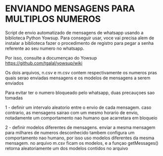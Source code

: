 # ENVIANDO MENSAGENS PARA MULTIPLOS NUMEROS
 
 Script de envio automatizado de mensagens de whatsapp usando
 a biblioteca Python Yowsup.
 Para conseguir usar, voce vai precisa alem de instalar a biblioteca
 fazer o procedimento de registro para pegar a senha referente
 ao seu numero no whatsapp.

 Por isso, consulte a documençao do Yowsup
 https://github.com/tgalal/yowsup/wiki		

 Os dois arquivos, n.csv e m.csv contem respectivamente 
 os numeros pras quais serao enviadas mensagens e os 
 modelos de mensagens a serem enviados

 Para evitar ter o numero bloqueado pelo whatsapp, 
 duas precauçoes sao tomadas

 1 - definir um intervalo aleatorio entre o envio de cada mensagem. 
 caso contrario, as mensagens sairao com um mesmo horario de envio,
 notadamente um comportamento nao humano que acarretara em bloqueio 
 
 2 - definir modelos diferentes de mensagens. enviar a mesma mensagem
 para milhares de numeros desconhecido tambem configura
 um comportamento nao humano, por isso uso modelos diferentes da mesma
 mensagem. no arquivo m.csv ficam os modelos, e a funçao getMessages()
 retorna aleatoriamente um dos modelos contidos no arquivo

